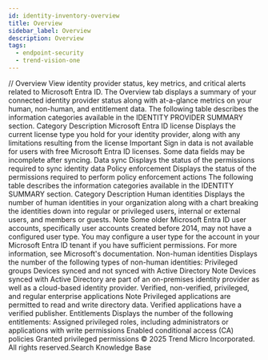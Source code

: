 ```yaml
---
id: identity-inventory-overview
title: Overview
sidebar_label: Overview
description: Overview
tags:
  - endpoint-security
  - trend-vision-one
---
```


/*<![CDATA[*/ $('#title').html($('meta[name=map-description]').attr('content')); /*]]>*/ Overview View identity provider status, key metrics, and critical alerts related to Microsoft Entra ID. The Overview tab displays a summary of your connected identity provider status along with at-a-glance metrics on your human, non-human, and entitlement data. The following table describes the information categories available in the IDENTITY PROVIDER SUMMARY section. Category Description Microsoft Entra ID license Displays the current license type you hold for your identity provider, along with any limitations resulting from the license Important Sign in data is not available for users with free Microsoft Entra ID licenses. Some data fields may be incomplete after syncing. Data sync Displays the status of the permissions required to sync identity data Policy enforcement Displays the status of the permissions required to perform policy enforcement actions The following table describes the information categories available in the IDENTITY SUMMARY section. Category Description Human identities Displays the number of human identities in your organization along with a chart breaking the identities down into regular or privileged users, internal or external users, and members or guests. Note Some older Microsoft Entra ID user accounts, specifically user accounts created before 2014, may not have a configured user type. You may configure a user type for the account in your Microsoft Entra ID tenant if you have sufficient permissions. For more information, see Microsoft's documentation. Non-human identities Displays the number of the following types of non-human identities: Privileged groups Devices synced and not synced with Active Directory Note Devices synced with Active Directory are part of an on-premises identity provider as well as a cloud-based identity provider. Verified, non-verified, privileged, and regular enterprise applications Note Privileged applications are permitted to read and write directory data. Verified applications have a verified publisher. Entitlements Displays the number of the following entitlements: Assigned privileged roles, including administrators or applications with write permissions Enabled conditional access (CA) policies Granted privileged permissions © 2025 Trend Micro Incorporated. All rights reserved.Search Knowledge Base